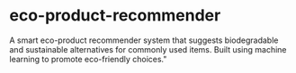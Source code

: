 # eco-product-recommender
A smart eco-product recommender system that suggests biodegradable and sustainable alternatives for commonly used items. Built using machine learning to promote eco-friendly choices."
